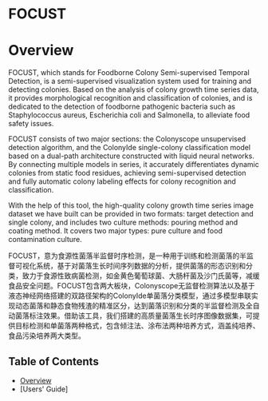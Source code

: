 # FOCUST
# Overview
FOCUST, which stands for Foodborne Colony Semi-supervised Temporal Detection, is a semi-supervised visualization system used for training and detecting colonies. Based on the analysis of colony growth time series data, it provides morphological recognition and classification of colonies, and is dedicated to the detection of foodborne pathogenic bacteria such as Staphylococcus aureus, Escherichia coli and Salmonella, to alleviate food safety issues.

FOCUST consists of two major sections: the Colonyscope unsupervised detection algorithm, and the ColonyIde single-colony classification model based on a dual-path architecture constructed with liquid neural networks. By connecting multiple models in series, it accurately differentiates dynamic colonies from static food residues, achieving semi-supervised detection and fully automatic colony labeling effects for colony recognition and classification.

With the help of this tool, the high-quality colony growth time series image dataset we have built can be provided in two formats: target detection and single colony, and includes two culture methods: pouring method and coating method. It covers two major types: pure culture and food contamination culture.

FOCUST，意为食源性菌落半监督时序检测，是一种用于训练和检测菌落的半监督可视化系统，基于对菌落生长时间序列数据的分析，提供菌落的形态识别和分类，致力于食源性致病菌检测，如金黄色葡萄球菌、大肠杆菌及沙门氏菌等，减缓食品安全问题。FOCUST包含两大板块，Colonyscope无监督检测算法以及基于液态神经网络搭建的双路径架构的ColonyIde单菌落分类模型，通过多模型串联实现动态菌落和静态食物残渣的精准区分，达到菌落识别和分类的半监督检测及全自动菌落标注效果。借助该工具，我们搭建的高质量菌落生长时序图像数据集，可提供目标检测和单菌落两种格式，包含倾注法、涂布法两种培养方式，涵盖纯培养、食品污染培养两大类型。

## Table of Contents

- [Overview](#Overview)
- [Users' Guide]

